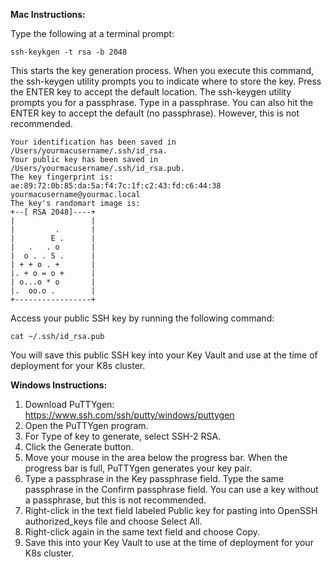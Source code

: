 **Mac Instructions:**

Type the following at a terminal prompt:

    ssh-keykgen -t rsa -b 2048
    
This starts the key generation process. When you execute this command, the ssh-keygen utility prompts you to indicate where 
to store the key. Press the ENTER key to accept the default location. The ssh-keygen utility prompts you for a passphrase. Type in a passphrase. You can also hit the ENTER key to accept the default (no passphrase). However, this is not recommended.   

    Your identification has been saved in /Users/yourmacusername/.ssh/id_rsa.
    Your public key has been saved in /Users/yourmacusername/.ssh/id_rsa.pub.
    The key fingerprint is:
    ae:89:72:0b:85:da:5a:f4:7c:1f:c2:43:fd:c6:44:38 yourmacusername@yourmac.local
    The key's randomart image is:
    +--[ RSA 2048]----+
    |                 |
    |         .       |
    |        E .      |
    |   .   . o       |
    |  o . . S .      |
    | + + o . +       |
    |. + o = o +      |
    | o...o * o       |
    |.  oo.o .        |
    +-----------------+

Access your public SSH key by running the following command:

    cat ~/.ssh/id_rsa.pub

You will save this public SSH key into your Key Vault and use at the time of deployment for your K8s cluster.

**Windows Instructions:**  

1) Download PuTTYgen: https://www.ssh.com/ssh/putty/windows/puttygen
2) Open the PuTTYgen program.
3) For Type of key to generate, select SSH-2 RSA.
4) Click the Generate button.
5) Move your mouse in the area below the progress bar. When the progress bar is full, PuTTYgen generates your key pair.
6) Type a passphrase in the Key passphrase field. Type the same passphrase in the Confirm passphrase field. You can use a key without a passphrase, but this is not recommended.
7) Right-click in the text field labeled Public key for pasting into OpenSSH authorized_keys file and choose Select All.
8) Right-click again in the same text field and choose Copy.
9) Save this into your Key Vault to use at the time of deployment for your K8s cluster.
